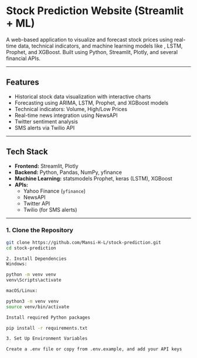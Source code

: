 # Stock Prediction Website (Streamlit + ML)

A web-based application to visualize and forecast stock prices using real-time data, technical indicators, and machine learning models like , LSTM, Prophet, and XGBoost. Built using Python, Streamlit, Plotly, and several financial APIs.

---

##  Features

-  Historical stock data visualization with interactive charts
-  Forecasting using ARIMA, LSTM, Prophet, and XGBoost models
-  Technical indicators: Volume, High/Low Prices
-  Real-time news integration using NewsAPI
-  Twitter sentiment analysis
-  SMS alerts via Twilio API

---

##  Tech Stack

- **Frontend:** Streamlit, Plotly
- **Backend:** Python, Pandas, NumPy, yfinance
- **Machine Learning:** statsmodels Prophet, keras (LSTM), XGBoost
- **APIs:** 
  - Yahoo Finance (`yfinance`)
  - NewsAPI
  - Twitter API
  - Twilio (for SMS alerts)

---


### 1. Clone the Repository

```bash
git clone https://github.com/Mansi-H-L/stock-prediction.git
cd stock-prediction

2. Install Dependencies
Windows:

python -m venv venv
venv\Scripts\activate

macOS/Linux:

python3 -m venv venv
source venv/bin/activate

Install required Python packages

pip install -r requirements.txt

3. Set Up Environment Variables

Create a .env file or copy from .env.example, and add your API keys
